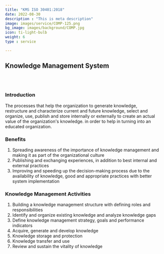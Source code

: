 ```yaml
---
title: "KMS ISO 30401:2018"
date: 2022-08-30
description : "This is meta description"
image: images/service/COMP-125.png
bg_image: images/background/COMP.jpg
icon: ti-light-bulb
weight: 6
type : service

---
```


## Knowledge Management System
<pre>


</pre>

### Introduction
The processes that help the organization to generate knowledge, restructure and characterize current and future knowledge, select and organize, use, publish and store internally or externally to create an actual value of the organization's knowledge. in order to help in turning into an educated organization.


### Benefits
1. Spreading awareness of the importance of knowledge management and making it as part of the organizational culture
2. Publishing and exchanging experiences, in addition to best internal and external practices
3. Improving and speeding up the decision-making process due to the availability of knowledge, good and appropriate practices with better system implementation

### Knowledge Management Activities 
1. Building a knowledge management structure with defining roles and responsibilities
2. Identify and organize existing knowledge and analyze knowledge gaps
3. Define knowledge management strategy, goals and performance indicators
4. Acquire, generate and develop knowledge
5. Knowledge storage and protection
6. Knowledge transfer and use
7. Review and sustain the vitality of knowledge
